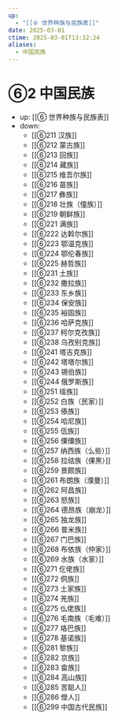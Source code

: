 ```yaml
---
up:
  - "[[⑥ 世界种族与民族表]]"
date: 2025-03-01
ctime: 2025-03-01T13:32:24
aliases:
  - 中国民族
---
```


# ⑥2 中国民族

- up: [[⑥ 世界种族与民族表]]
- down:	
	- [[⑥211 汉族]]
	- [[⑥212 蒙古族]]
	- [[⑥213 回族]]
	- [[⑥214 藏族]]
	- [[⑥215 维吾尔族]]
	- [[⑥216 苗族]]
	- [[⑥217 彝族]]
	- [[⑥218 壮族（僮族）]]
	- [[⑥219 朝鲜族]]
	- [[⑥221 满族]]
	- [[⑥222 达斡尔族]]
	- [[⑥223 鄂温克族]]
	- [[⑥224 鄂伦春族]]
	- [[⑥225 赫哲族]]
	- [[⑥231 土族]]
	- [[⑥232 撒拉族]]
	- [[⑥233 东乡族]]
	- [[⑥234 保安族]]
	- [[⑥235 裕固族]]
	- [[⑥236 哈萨克族]]
	- [[⑥237 柯尔克孜族]]
	- [[⑥238 乌孜别克族]]
	- [[⑥241 塔吉克族]]
	- [[⑥242 塔塔尔族]]
	- [[⑥243 锡伯族]]
	- [[⑥244 俄罗斯族]]
	- [[⑥251 瑶族]]
	- [[⑥252 白族（民家）]]
	- [[⑥253 傣族]]
	- [[⑥254 哈尼族]]
	- [[⑥255 佤族]]
	- [[⑥256 傈僳族]]
	- [[⑥257 纳西族（么些）]]
	- [[⑥258 拉祜族（倮黑）]]
	- [[⑥259 景颇族]]
	- [[⑥261 布朗族（濮曼）]]
	- [[⑥262 阿昌族]]
	- [[⑥263 怒族]]
	- [[⑥264 德昂族（崩龙）]]
	- [[⑥265 独龙族]]
	- [[⑥266 普米族]]
	- [[⑥267 门巴族]]
	- [[⑥268 布依族（仲家）]]
	- [[⑥269 水族（水家）]]
	- [[⑥271 仡佬族]]
	- [[⑥272 侗族]]
	- [[⑥273 土家族]]
	- [[⑥274 羌族]]
	- [[⑥275 仫佬族]]
	- [[⑥276 毛南族（毛难）]]
	- [[⑥277 珞巴族]]
	- [[⑥278 基诺族]]
	- [[⑥281 黎族]]
	- [[⑥282 京族]]
	- [[⑥283 畲族]]
	- [[⑥284 高山族]]
	- [[⑥285 苦聪人]]
	- [[⑥286 僜人]]
	- [[⑥299 中国古代民族]]
	
